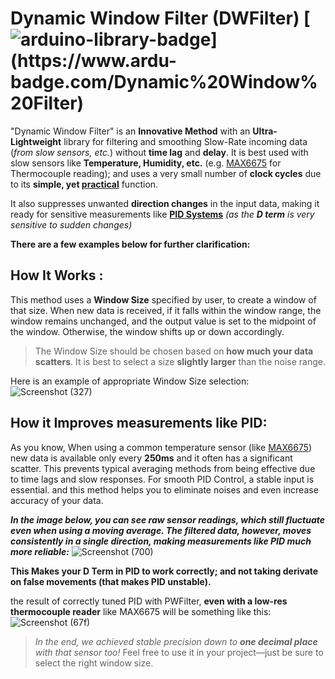 # Dynamic Window Filter (DWFilter)  [![arduino-library-badge](https://www.ardu-badge.com/badge/Dynamic%20Window%20Filter.svg?)](https://www.ardu-badge.com/Dynamic%20Window%20Filter)

"Dynamic Window Filter" is an **Innovative Method** with an **Ultra-Lightweight** library for filtering and smoothing Slow-Rate incoming data (*from slow sensors, etc.*) without **time lag** and **delay**.
It is best used with slow sensors like **Temperature, Humidity, etc.** (e.g. <ins>MAX6675</ins> for Thermocouple reading); and uses a very small number of **clock cycles** due to its **simple, yet <ins>practical**</ins> function.

It also suppresses unwanted **direction changes** in the input data, making it ready for sensitive measurements like <ins>**PID Systems**</ins> *(as the **D term** is very sensitive to sudden changes)*

**There are a few examples below for further clarification:**


## How It Works :
This method uses a **Window Size** specified by user, to create a window of that size. When new data is received, if it falls within the window range, the window remains unchanged, and the output value is set to the midpoint of the window. Otherwise, the window shifts up or down accordingly.
> The Window Size should be chosen based on **how much your data scatters**. It is best to select a size **slightly larger** than the noise range.

Here is an example of appropriate Window Size selection:
![Screenshot (327)](https://github.com/user-attachments/assets/35326bae-d10e-4c69-9f86-7090400dcd15)

## How it Improves measurements like PID:
As you know, When using a common temperature sensor (like <ins>MAX6675</ins>) new data is available only every **250ms** and it often has a significant scatter. This prevents typical averaging methods from being effective due to time lags and slow responses.
For smooth PID Control, a stable input is essential. and this method helps you to eliminate noises and even increase accuracy of your data.

***In the image below, you can see raw sensor readings, which still fluctuate even when using a moving average. The filtered data, however, moves consistently in a single direction, making measurements like PID much more reliable:***
![Screenshot (700)](https://github.com/user-attachments/assets/7b8fa1b4-ed46-4338-a460-00bbd4ee7227)

**__This Makes your D Term in PID to work correctly; and not taking derivate on false movements (that makes PID unstable).__**

the result of correctly tuned PID with PWFilter, **even with a low-res thermocouple reader** like MAX6675 will be something like this:
![Screenshot (67f)](https://github.com/user-attachments/assets/03e7ab2d-6058-4120-9d7c-04bc3792c394)
> *In the end, we achieved stable precision down to **one decimal place** with that sensor too!* Feel free to use it in your project—just be sure to select the right window size.

